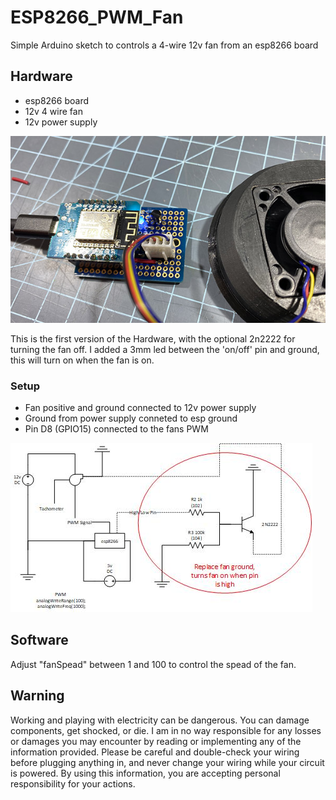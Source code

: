 # ESP8266_PWM_Fan
Simple Arduino sketch to controls a 4-wire 12v fan from an esp8266 board

## Hardware
* esp8266 board
* 12v 4 wire fan
* 12v power supply

 ![hardwareV01](/images/hardware.jpg)
 
This is the first version of the Hardware, with the optional 2n2222 for turning the fan off. I added a 3mm led between the 'on/off' pin and ground, this will turn on when the fan is on. 

### Setup 
* Fan positive and ground connected to 12v power supply
* Ground from power supply conneted to esp ground
* Pin D8 (GPIO15) connected to the fans PWM

 ![circuit](/images/pwmFan.jpg)

## Software
Adjust "fanSpead" between 1 and 100 to control the spead of the fan.

## Warning 
Working and playing with electricity can be dangerous. You can damage components, get shocked, or die. I am in no way responsible for any losses or damages you may encounter by reading or implementing any of the information provided. Please be careful and double-check your wiring before plugging anything in, and never change your wiring while your circuit is powered. By using this information, you are accepting personal responsibility for your actions.    


